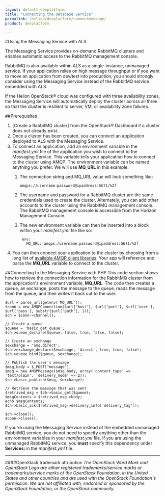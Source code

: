 ```yaml
---
layout: default-devplatform
title: "Connecting the Database Service"
permalink: /helion/devplatform/connectmessage/
product: devplatform

---
```

<!--UNDER REVISION-->
#Using the Messaging Service with ALS

The Messaging Service provides on-demand RabbitMQ clusters and enables automatic access to the RabbitMQ management console. 

RabbitMQ is also available within ALS as a single-instance, unmanaged service. If your application relies on high message throughput or if you want to move an application from dev/test into production, you should strongly consider using the Messaging Service instead of the RabbitMQ service embedded with ALS. 

If the Helion OpenStack&reg; cloud was configured with three availability zones, the Messaging Service will automatically deploy the cluster across all three so that the cluster is resilient to server, VM, or availability zone failures.

##Prerequisites


1. [Create a RabbitMQ cluster] from the OpenStack&reg; Dashboard if a cluster does not already exist. 
2.	Once a cluster has been created, you can connect an application deployed to ALS with the Messaging Service.
3.	To connect an application, add an environment variable in the *manifest.yml* file of the application you wish to connect to the Messaging Service. This variable tells your application how to connect to the cluster using AMQP. The environment variable can be named anything you prefer. We will use **MQ\_URL** in this example.
	1.	The connection string and MQ_URL value will look something like: 

			amqps://username:password@ipaddress:5671/%2f

	1. The username and password for a RabbitMQ cluster are the same credentials used to create the cluster. Alternately, you can add other accounts to the cluster using the RabbitMQ management console. The RabbitMQ management console is accessible from the  Horizon Management Console.
	2. The new environment variable can then be inserted into a block within your *manifest.yml* file like so:

			env: 
			  MQ_URL: amqps:/username:password@ipaddress:5671/%2f

4.	You can then connect your application to the cluster by choosing from a long list of [available AMQP client libraries](http://www.rabbitmq.com/devtools.html). Your app will reference and parse the **MQ\_URL** variable to connect to the cluster.

##Connecting to the Messaging Service with PHP
This code section shows how to retrieve the connection information for the RabbitMQ cluster from the application's environment variable, **MQ\_URL**. The code then creates a queue, an exchange, posts the message to the queue, reads the message from the queue, and then writes it back out to the user.

	$url = parse_url(getenv('MQ_URL'));
	$conn = new AMQPConnection($url['host'], $url['port'], $url['user'], $url['pass'], substr($url['path'], 1));
	$ch = $conn->channel();
	
	// Create a queue
	$queue = 'basic_get_queue';
	$ch->queue_declare($queue, false, true, false, false);
	
	// Create an exchange
	$exchange = 'amq.direct';
	$ch->exchange_declare($exchange, 'direct', true, true, false);
	$ch->queue_bind($queue, $exchange);
	
	// Publish the user's message
	$msg_body = $_POST["message"];
	$msg = new AMQPMessage($msg_body, array('content_type' => 'text/plain', 'delivery_mode' => 2));
	$ch->basic_publish($msg, $exchange);
	
	// Retrieve the message that was sent
	$retrived_msg = $ch->basic_get($queue);
	$msgContents = $retrived_msg->body;
	echo $msgContents;
	$ch->basic_ack($retrived_msg->delivery_info['delivery_tag']);
	
	$ch->close();
	$conn->close();



If you're using the Messaging Service instead of the embedded unmanaged RabbitMQ service, you do not need to specify anything other than the environment variables in your *manifest.yml* file. If you are using the unmanaged RabbitMQ service, you **must** specify this dependency under **Services:** in the *manifest.yml* file.


----
####OpenStack trademark attribution
*The OpenStack Word Mark and OpenStack Logo are either registered trademarks/service marks or trademarks/service marks of the OpenStack Foundation, in the United States and other countries and are used with the OpenStack Foundation's permission. We are not affiliated with, endorsed or sponsored by the OpenStack Foundation, or the OpenStack community.*


 
